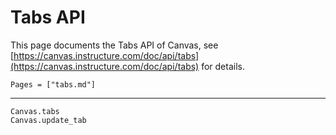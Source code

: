 # Tabs API

This page documents the Tabs API of Canvas, see
[https://canvas.instructure.com/doc/api/tabs](https://canvas.instructure.com/doc/api/tabs)
for details.

```@index
Pages = ["tabs.md"]
```

---

```@docs
Canvas.tabs
Canvas.update_tab
```
